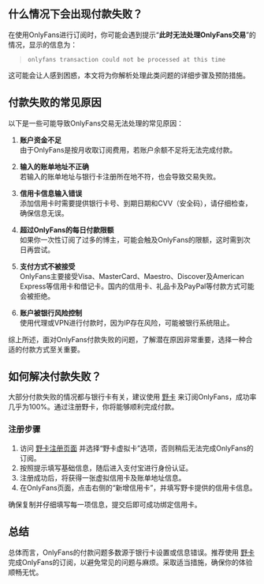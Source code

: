 ## 什么情况下会出现付款失败？

在使用OnlyFans进行订阅时，你可能会遇到提示“**此时无法处理OnlyFans交易**”的情况，显示的信息为：

> `onlyfans transaction could not be processed at this time`

这可能会让人感到困惑，本文将为你解析处理此类问题的详细步骤及预防措施。

## 付款失败的常见原因

以下是一些可能导致OnlyFans交易无法处理的常见原因：

1. **账户资金不足**  
   由于OnlyFans是按月收取订阅费用，若账户余额不足将无法完成付款。

2. **输入的账单地址不正确**  
   若输入的账单地址与银行卡注册所在地不符，也会导致交易失败。

3. **信用卡信息输入错误**  
   添加信用卡时需要提供银行卡号、到期日期和CVV（安全码），请仔细检查，确保信息无误。

4. **超过OnlyFans的每日付款限额**  
   如果你一次性订阅了过多的博主，可能会触及OnlyFans的限额，这时需到次日再尝试。

5. **支付方式不被接受**  
   OnlyFans主要接受Visa、MasterCard、Maestro、Discover及American Express等信用卡和借记卡。国内的信用卡、礼品卡及PayPal等付款方式可能会被拒绝。

6. **账户被银行风险控制**  
   使用代理或VPN进行付款时，因为IP存在风险，可能被银行系统阻止。

综上所述，面对OnlyFans付款失败的问题，了解潜在原因非常重要，选择一种合适的付款方式至关重要。

## 如何解决付款失败？

大部分付款失败的情况都与银行卡有关，建议使用 [野卡](https://bit.ly/bewildcard) 来订阅OnlyFans，成功率几乎为100%。通过注册野卡，你将能够顺利完成付款。

### 注册步骤

1. 访问 [野卡注册页面](https://bit.ly/bewildcard) 并选择“野卡虚拟卡”选项，否则稍后无法完成OnlyFans的订阅。
2. 按照提示填写基础信息，随后进入支付宝进行身份认证。
3. 注册成功后，将获得一张虚拟信用卡及账单地址信息。
4. 在OnlyFans页面，点击右侧的“新增信用卡”，并填写野卡提供的信用卡信息。

确保复制并仔细填写每一项信息，提交后即可成功绑定信用卡。

## 总结

总体而言，OnlyFans的付款问题多数源于银行卡设置或信息错误。推荐使用 [野卡](https://bit.ly/bewildcard) 完成OnlyFans的订阅，以避免常见的问题与麻烦。采取适当措施，确保你的体验顺畅无忧。